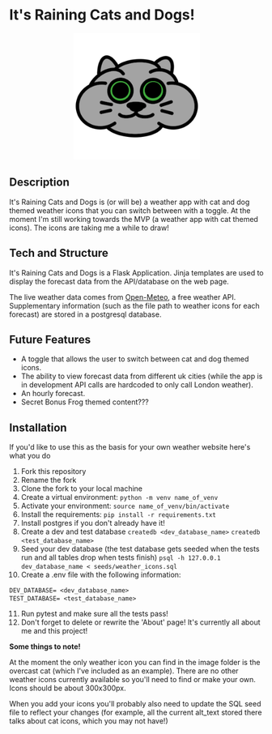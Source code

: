 # It's Raining Cats and Dogs!

<div style="text-align: center;">
<img title="Cloud Cat" alt="A chubby grey cat representing a cloud" src="static/images/3_overcast.png" width="250" height="250">
</div>

## Description

It's Raining Cats and Dogs is (or will be) a weather app with cat and dog themed weather icons that you can switch between with a toggle. At the moment I'm still working towards the MVP (a weather app with cat themed icons). The icons are taking me a while to draw!

## Tech and Structure

It's Raining Cats and Dogs is a Flask Application. Jinja templates are used to display the forecast data from the API/database on the web page.

The live weather data comes from [Open-Meteo](https://open-meteo.com), a free weather API. Supplementary information (such as the file path to weather icons for each forecast) are stored in a postgresql database.

## Future Features

- A toggle that allows the user to switch between cat and dog themed icons.
- The ability to view forecast data from different uk cities (while the app is in development API calls are hardcoded to only call London weather).
- An hourly forecast.
- Secret Bonus Frog themed content???

## Installation

If you'd like to use this as the basis for your own weather website here's what you do

1. Fork this repository
2. Rename the fork
3. Clone the fork to your local machine
4. Create a virtual environment: `python -m venv name_of_venv`
5. Activate your environment: `source name_of_venv/bin/activate`
6. Install the requirements: `pip install -r requirements.txt`
7. Install postgres if you don't already have it!
8. Create a dev and test database `createdb <dev_database_name>`  `createdb <test_database_name>`
9. Seed your dev database (the test database gets seeded when the tests run and all tables drop when tests finish) 
`psql -h 127.0.0.1 dev_database_name < seeds/weather_icons.sql`
10. Create a .env file with the following information:

```
DEV_DATABASE= <dev_database_name>
TEST_DATABASE= <test_database_name>
```

11. Run pytest and make sure all the tests pass!
12. Don't forget to delete or rewrite the 'About' page! It's currently all about me and this project! 

**Some things to note!**

At the moment the only weather icon you can find in the image folder is the overcast cat (which I've included as an example). There are no other weather icons currently available so you'll need to find or make your own. Icons should be about 300x300px.

When you add your icons you'll probably also need to update the SQL seed file to reflect your changes (for example, all the current alt_text stored there talks about cat icons, which you may not have!)

